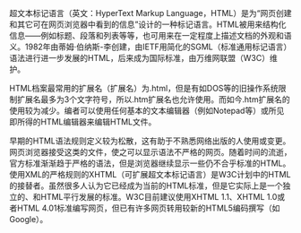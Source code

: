 超文本标记语言（英文：HyperText Markup Language，HTML）是为“网页创建和其它可在网页浏览器中看到的信息”设计的一种标记语言。HTML被用来结构化信息——例如标题、段落和列表等等，也可用来在一定程度上描述文档的外观和语义。1982年由蒂姆·伯纳斯-李创建，由IETF用简化的SGML（标准通用标记语言）语法进行进一步发展的HTML，后来成为国际标准，由万维网联盟（W3C）维护。

HTML档案最常用的扩展名（扩展名）为.html，但是有如DOS等的旧操作系统限制扩展名最多为3个文字符号，所以.htm扩展名也允许使用。而如今.htm扩展名的使用较为减少。编者可以使用任何基本的文本编辑器（例如Notepad等）或所见即所得的HTML编辑器来编辑HTML文件。

早期的HTML语法规则定义较为松散，这有助于不熟悉网络出版的人使用或变更。网页浏览器接受这类的文件，使之可以显示语法不严格的网页。随着时间的流逝，官方标准渐渐趋于严格的语法，但是浏览器继续显示一些仍不合乎标准的HTML。使用XML的严格规则的XHTML（可扩展超文本标记语言）是W3C计划中的HTML的接替者。虽然很多人认为它已经成为当前的HTML标准，但是它实际上是一个独立的、和HTML平行发展的标准。W3C目前建议使用XHTML 1.1、XHTML 1.0或者HTML 4.01标准编写网页，但已有许多网页转用较新的HTML5编码撰写（如Google）。